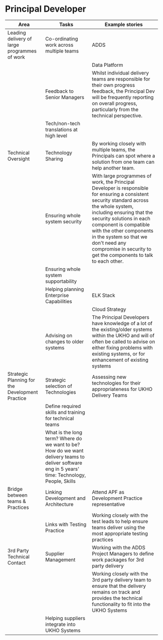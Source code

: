 # Principal Developer

| Area | Tasks | Example stories |
| --- | --- | --- |
| Leading delivery of large programmes of work | Co-ordinating work across multiple teams | ADDS |
|   |   | Data Platform |
|   | Feedback to Senior Managers | Whilst individual delivery teams are responsible for their own progress feedback, the Principal Dev will be frequently reporting on overall progress, particularly from the technical perspective. | |
|   | Tech/non-tech translations at high level | |
| Technical Oversight | Technology Sharing | By working closely with multiple teams, the Principals can spot where a solution from one team can help another team. |
|   | Ensuring whole system security | With large programmes of work, the Principal Developer is responsible for ensuring a consistent security standard across the whole system, including ensuring that the security solutions in each component is compatible with the other components in the system so that we don't need any compromise in security to get the components to talk to each other. |
|   | Ensuring whole system supportability | |
|   | Helping planning Enterprise Capabilities | ELK Stack |
|   |   | Cloud Strategy |
|   | Advising on changes to older systems | The Principal Developers have knowledge of a lot of the existing/older systems within the UKHO and will of often be called to advise on either fixing problems with existing systems, or for enhancement of existing systems |
| Strategic Planning for the Development Practice | Strategic selection of Technologies | Assessing new technologies for their appropriateness for UKHO Delivery Teams |
|   | Define required skills and training for technical teams| |
|   | What is the long term? Where do we want to be? How do we want delivery teams to deliver software eng in 5 years' time: Technology, People, Skills |
| Bridge between teams & Practices | Linking Development and Architecture | Attend APF as Development Practice representative |
|   | Links with Testing Practice | Working closely with the test leads to help ensure teams deliver using the most appropriate testing practices |
| 3rd Party Technical Contact | Supplier Management | Working with the ADDS Project Managers to define work packages for 3rd party delivery |
|   || Working closely with the 3rd party delivery team to ensure that the delivery remains on track and provides the technical functionality to fit into the UKHO Systems |
|   | Helping suppliers integrate into UKHO Systems | |
